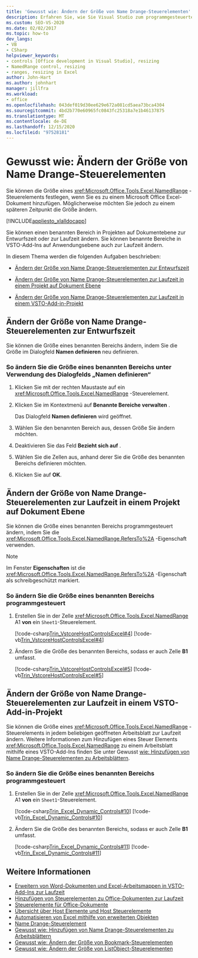 ```yaml
---
title: 'Gewusst wie: Ändern der Größe von Name Drange-Steuerelementen'
description: Erfahren Sie, wie Sie Visual Studio zum programmgesteuerten Ändern der Größe von Name Drange-Steuerelementen in einer Microsoft Excel-Arbeitsmappe verwenden können.
ms.custom: SEO-VS-2020
ms.date: 02/02/2017
ms.topic: how-to
dev_langs:
- VB
- CSharp
helpviewer_keywords:
- controls [Office development in Visual Studio], resizing
- NamedRange control, resizing
- ranges, resizing in Excel
author: John-Hart
ms.author: johnhart
manager: jillfra
ms.workload:
- office
ms.openlocfilehash: 043def019d30ee629e672a081cd5aea73bca4304
ms.sourcegitcommit: 4bd2b770e60965fc0843fc25318a7e1b46137875
ms.translationtype: MT
ms.contentlocale: de-DE
ms.lasthandoff: 12/15/2020
ms.locfileid: "97528181"
---
```

# <a name="how-to-resize-namedrange-controls"></a>Gewusst wie: Ändern der Größe von Name Drange-Steuerelementen
  Sie können die Größe eines <xref:Microsoft.Office.Tools.Excel.NamedRange> -Steuerelements festlegen, wenn Sie es zu einem Microsoft Office Excel-Dokument hinzufügen. Möglicherweise möchten Sie jedoch zu einem späteren Zeitpunkt die Größe ändern.

 [!INCLUDE[appliesto_xlalldocapp](../vsto/includes/appliesto-xlalldocapp-md.md)]

 Sie können einen benannten Bereich in Projekten auf Dokumentebene zur Entwurfszeit oder zur Laufzeit ändern. Sie können benannte Bereiche in VSTO-Add-Ins auf Anwendungsebene auch zur Laufzeit ändern.

 In diesem Thema werden die folgenden Aufgaben beschrieben:

- [Ändern der Größe von Name Drange-Steuerelementen zur Entwurfszeit](#designtime)

- [Ändern der Größe von Name Drange-Steuerelementen zur Laufzeit in einem Projekt auf Dokument Ebene](#runtimedoclevel)

- [Ändern der Größe von Name Drange-Steuerelementen zur Laufzeit in einem VSTO-Add-in-Projekt](#runtimeaddin)

## <a name="resize-namedrange-controls-at-design-time"></a><a name="designtime"></a> Ändern der Größe von Name Drange-Steuerelementen zur Entwurfszeit
 Sie können die Größe eines benannten Bereichs ändern, indem Sie die Größe im Dialogfeld **Namen definieren** neu definieren.

### <a name="to-resize-a-named-range-by-using-the-define-name-dialog-box"></a>So ändern Sie die Größe eines benannten Bereichs unter Verwendung des Dialogfelds „Namen definieren“

1. Klicken Sie mit der rechten Maustaste auf ein <xref:Microsoft.Office.Tools.Excel.NamedRange> -Steuerelement.

2. Klicken Sie im Kontextmenü auf **Benannte Bereiche verwalten** .

     Das Dialogfeld **Namen definieren** wird geöffnet.

3. Wählen Sie den benannten Bereich aus, dessen Größe Sie ändern möchten.

4. Deaktivieren Sie das Feld **Bezieht sich auf** .

5. Wählen Sie die Zellen aus, anhand derer Sie die Größe des benannten Bereichs definieren möchten.

6. Klicken Sie auf **OK**.

## <a name="resize-namedrange-controls-at-run-time-in-a-document-level-project"></a><a name="runtimedoclevel"></a> Ändern der Größe von Name Drange-Steuerelementen zur Laufzeit in einem Projekt auf Dokument Ebene
 Sie können die Größe eines benannten Bereichs programmgesteuert ändern, indem Sie die <xref:Microsoft.Office.Tools.Excel.NamedRange.RefersTo%2A> -Eigenschaft verwenden.

> [!NOTE]
> Im Fenster **Eigenschaften** ist die <xref:Microsoft.Office.Tools.Excel.NamedRange.RefersTo%2A> -Eigenschaft als schreibgeschützt markiert.

### <a name="to-resize-a-named-range-programmatically"></a>So ändern Sie die Größe eines benannten Bereichs programmgesteuert

1. Erstellen Sie in der Zelle <xref:Microsoft.Office.Tools.Excel.NamedRange> A1 **von** ein `Sheet1`-Steuerelement.

     [!code-csharp[Trin_VstcoreHostControlsExcel#4](../vsto/codesnippet/CSharp/Trin_VstcoreHostControlsExcelCS/Sheet1.cs#4)]
     [!code-vb[Trin_VstcoreHostControlsExcel#4](../vsto/codesnippet/VisualBasic/Trin_VstcoreHostControlsExcelVB/Sheet1.vb#4)]

2. Ändern Sie die Größe des benannten Bereichs, sodass er auch Zelle **B1** umfasst.

     [!code-csharp[Trin_VstcoreHostControlsExcel#5](../vsto/codesnippet/CSharp/Trin_VstcoreHostControlsExcelCS/Sheet1.cs#5)]
     [!code-vb[Trin_VstcoreHostControlsExcel#5](../vsto/codesnippet/VisualBasic/Trin_VstcoreHostControlsExcelVB/Sheet1.vb#5)]

## <a name="resize-namedrange-controls-at-run-time-in-a-vsto-add-in-project"></a><a name="runtimeaddin"></a> Ändern der Größe von Name Drange-Steuerelementen zur Laufzeit in einem VSTO-Add-in-Projekt
 Sie können die Größe eines <xref:Microsoft.Office.Tools.Excel.NamedRange> -Steuerelements in jedem beliebigen geöffneten Arbeitsblatt zur Laufzeit ändern. Weitere Informationen zum Hinzufügen eines Steuer Elements <xref:Microsoft.Office.Tools.Excel.NamedRange> zu einem Arbeitsblatt mithilfe eines VSTO-Add-Ins finden Sie unter Gewusst [wie: Hinzufügen von Name Drange-Steuerelementen zu Arbeitsblättern](../vsto/how-to-add-namedrange-controls-to-worksheets.md).

### <a name="to-resize-a-named-range-programmatically"></a>So ändern Sie die Größe eines benannten Bereichs programmgesteuert

1. Erstellen Sie in der Zelle <xref:Microsoft.Office.Tools.Excel.NamedRange> A1 **von** ein `Sheet1`-Steuerelement.

     [!code-csharp[Trin_Excel_Dynamic_Controls#10](../vsto/codesnippet/CSharp/Trin_Excel_Dynamic_Controls/ThisAddIn.cs#10)]
     [!code-vb[Trin_Excel_Dynamic_Controls#10](../vsto/codesnippet/VisualBasic/Trin_Excel_Dynamic_Controls/ThisAddIn.vb#10)]

2. Ändern Sie die Größe des benannten Bereichs, sodass er auch Zelle **B1** umfasst.

     [!code-csharp[Trin_Excel_Dynamic_Controls#11](../vsto/codesnippet/CSharp/Trin_Excel_Dynamic_Controls/ThisAddIn.cs#11)]
     [!code-vb[Trin_Excel_Dynamic_Controls#11](../vsto/codesnippet/VisualBasic/Trin_Excel_Dynamic_Controls/ThisAddIn.vb#11)]

## <a name="see-also"></a>Weitere Informationen
- [Erweitern von Word-Dokumenten und Excel-Arbeitsmappen in VSTO-Add-Ins zur Laufzeit](../vsto/extending-word-documents-and-excel-workbooks-in-vsto-add-ins-at-run-time.md)
- [Hinzufügen von Steuerelementen zu Office-Dokumenten zur Laufzeit](../vsto/adding-controls-to-office-documents-at-run-time.md)
- [Steuerelemente für Office-Dokumente](../vsto/controls-on-office-documents.md)
- [Übersicht über Host Elemente und Host Steuerelemente](../vsto/host-items-and-host-controls-overview.md)
- [Automatisieren von Excel mithilfe von erweiterten Objekten](../vsto/automating-excel-by-using-extended-objects.md)
- [Name Drange-Steuerelement](../vsto/namedrange-control.md)
- [Gewusst wie: Hinzufügen von Name Drange-Steuerelementen zu Arbeitsblättern](../vsto/how-to-add-namedrange-controls-to-worksheets.md)
- [Gewusst wie: Ändern der Größe von Bookmark-Steuerelementen](../vsto/how-to-resize-bookmark-controls.md)
- [Gewusst wie: Ändern der Größe von ListObject-Steuerelementen](../vsto/how-to-resize-listobject-controls.md)
